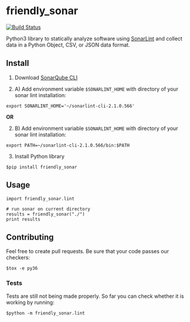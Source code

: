 # friendly_sonar

[![Build Status](https://travis-ci.org/luiscruz/friendly_sonar.svg?branch=master)](https://travis-ci.org/luiscruz/friendly_sonar)

Python3 library to statically analyze software using [SonarLint](http://www.sonarlint.org/) and collect data in a Python Object, CSV, or JSON data format.

## Install

1. Download [SonarQube CLI](https://bintray.com/sonarsource/Distribution/org.sonarsource.sonarlint-cli/_latestVersion)

2. A) Add environment variable `$SONARLINT_HOME` with  directory of your sonar lint installation:

```
export SONARLINT_HOME='~/sonarlint-cli-2.1.0.566'
```
**OR**

2. B) Add environment variable `$SONARLINT_HOME` with  directory of your sonar lint installation:

```
export PATH=~/sonarlint-cli-2.1.0.566/bin:$PATH
```

3. Install Python library

```
$pip install friendly_sonar
```

## Usage

```
import friendly_sonar.lint

# run sonar on current directory
results = friendly_sonar("./") 
print results

```

## Contributing

Feel free to create pull requests.
Be sure that your code passes our checkers:

```
$tox -e py36
```
### Tests

Tests are still not being made properly.
So far you can check whether it is working by running:

```
$python -m friendly_sonar.lint
```


